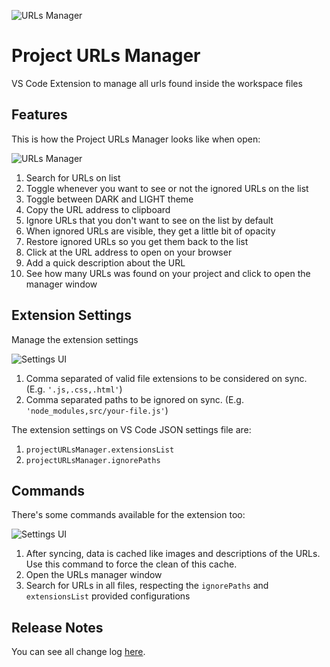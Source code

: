 ![URLs Manager](https://raw.githubusercontent.com/leandrosimoes/project-urls-manager-vscode-extension/master/docs/icon-dark-128.png?token=ABGU5CWZ42F7VRU5PUP4I5S63VIQ2)

# Project URLs Manager

VS Code Extension to manage all urls found inside the workspace files

## Features

This is how the Project URLs Manager looks like when open:

![URLs Manager](https://raw.githubusercontent.com/leandrosimoes/project-urls-manager-vscode-extension/master/docs/manager.png?token=ABGU5CV2XAVAHAY34N7FDB263VISW)

1. Search for URLs on list
2. Toggle whenever you want to see or not the ignored URLs on the list
3. Toggle between DARK and LIGHT theme
4. Copy the URL address to clipboard
5. Ignore URLs that you don't want to see on the list by default
6. When ignored URLs are visible, they get a little bit of opacity
7. Restore ignored URLs so you get them back to the list
8. Click at the URL address to open on your browser
9. Add a quick description about the URL
10. See how many URLs was found on your project and click to open the manager window

## Extension Settings

Manage the extension settings

![Settings UI](https://raw.githubusercontent.com/leandrosimoes/project-urls-manager-vscode-extension/master/docs/settings-ui.png?token=ABGU5CR5NL3ESQDVYCQEUSS63VIT2)

1. Comma separated of valid file extensions to be considered on sync. (E.g. `'.js,.css,.html'`)
2. Comma separated paths to be ignored on sync. (E.g. `'node_modules,src/your-file.js'`)

The extension settings on VS Code JSON settings file are:

1. `projectURLsManager.extensionsList`
2. `projectURLsManager.ignorePaths` 

## Commands

There's some commands available for the extension too:

![Settings UI](https://raw.githubusercontent.com/leandrosimoes/project-urls-manager-vscode-extension/master/docs/commands.png?token=ABGU5CUTLMFYSAUNLBGTGRC63VIU4)

1. After syncing, data is cached like images and descriptions of the URLs. Use this command to force the clean of this cache.
2. Open the URLs manager window
3. Search for URLs in all files, respecting the `ignorePaths` and `extensionsList` provided configurations

## Release Notes

You can see all change log [here](https://github.com/leandrosimoes/project-urls-manager-vscode-extension/blob/master/CHANGELOG.md).
